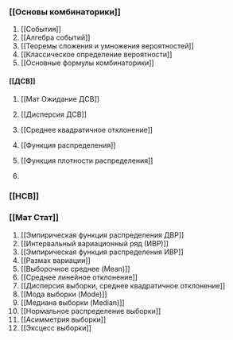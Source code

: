 
### [[Основы комбинаторики]]
1. [[События]]
2. [[Алгебра событий]]
3. [[Теоремы сложения и умножения вероятностей]]
4. [[Классическое определение вероятности]]
5. [[Основные формулы комбинаторики]]


#### [[ДСВ]]

1. [[Мат Ожидание ДСВ]]

2. [[Дисперсия ДСВ]]

3. [[Среднее квадратичное отклонение]]
4. [[Функция распределения]]
5. [[Функция плотности распределения]]
6. 

### [[НСВ]]


### [[Мат Стат]]

1. [[Эмпирическая функция распределения ДВР]]
2. [[Интервальный вариационный ряд (ИВР)]]
3. [[Эмпирическая функция распределения ИВР]]
4. [[Размах вариации]]
5.  [[Выборочное среднее (Mean)]]
6. [[Среднее линейное отклонение]]
7. [[Дисперсия выборки, среднее квадратичное отклонение]]
8. [[Мода выборки (Mode)]]
9. [[Медиана выборки (Median)]]
10. [[Нормальное распределение выборки]]
11. [[Асимметрия выборки]]
12. [[Эксцесс выборки]]